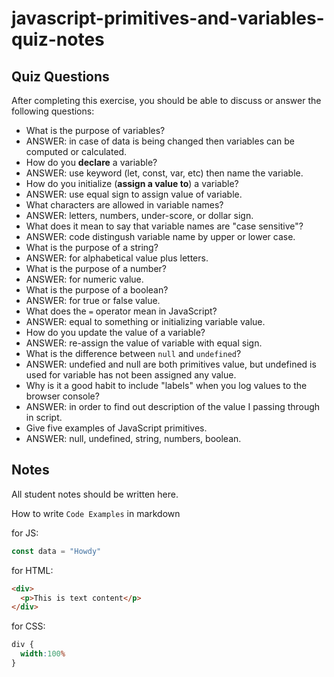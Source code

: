 # javascript-primitives-and-variables-quiz-notes

## Quiz Questions

After completing this exercise, you should be able to discuss or answer the following questions:

- What is the purpose of variables?
- ANSWER: in case of data is being changed then variables can be computed or calculated.
- How do you **declare** a variable?
- ANSWER: use keyword (let, const, var, etc) then name the variable.
- How do you initialize (**assign a value to**) a variable?
- ANSWER: use equal sign to assign value of variable.
- What characters are allowed in variable names?
- ANSWER: letters, numbers, under-score, or dollar sign.
- What does it mean to say that variable names are "case sensitive"?
- ANSWER: code distingush variable name by upper or lower case.
- What is the purpose of a string?
- ANSWER: for alphabetical value plus letters.
- What is the purpose of a number?
- ANSWER: for numeric value.
- What is the purpose of a boolean?
- ANSWER: for true or false value.
- What does the `=` operator mean in JavaScript?
- ANSWER: equal to something or initializing variable value.
- How do you update the value of a variable?
- ANSWER: re-assign the value of variable with equal sign.
- What is the difference between `null` and `undefined`?
- ANSWER: undefied and null are both primitives value, but undefined is used for variable has not been assigned any value.
- Why is it a good habit to include "labels" when you log values to the browser console?
- ANSWER: in order to find out description of the value I passing through in script.
- Give five examples of JavaScript primitives.
- ANSWER: null, undefined, string, numbers, boolean.

## Notes

All student notes should be written here.


How to write `Code Examples` in markdown

for JS:
```javascript
const data = "Howdy"
```

for HTML:
```html
<div>
  <p>This is text content</p>
</div>
```

for CSS:
```css
div {
  width:100%
}
```
